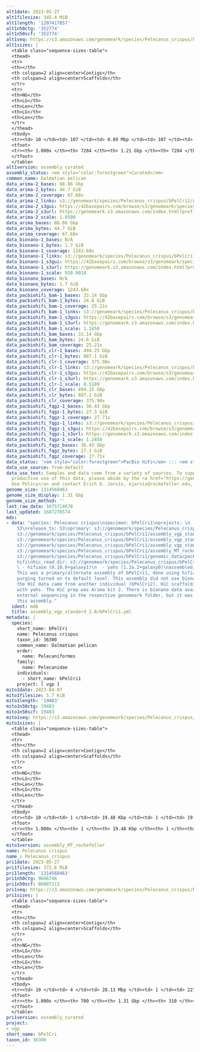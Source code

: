 ```yaml
---
alt1date: 2023-05-27
alt1filesize: 345.4 MiB
alt1length: '1207417857'
alt1n50ctg: '352774'
alt1n50scf: '352774'
alt1seq: https://s3.amazonaws.com/genomeark/species/Pelecanus_crispus/bPelCri1/assembly_curated/bPelCri1.alt.cur.20230527.fasta.gz
alt1sizes: |
  <table class="sequence-sizes-table">
  <thead>
  <tr>
  <th></th>
  <th colspan=2 align=center>Contigs</th>
  <th colspan=2 align=center>Scaffolds</th>
  </tr>
  <tr>
  <th>NG</th>
  <th>LG</th>
  <th>Len</th>
  <th>LG</th>
  <th>Len</th>
  </tr>
  </thead>
  <tbody>
  <tr><td> 10 </td><td> 107 </td><td> 0.89 Mbp </td><td> 107 </td><td> 0.89 Mbp </td></tr><tr><td> 20 </td><td> 267 </td><td> 0.66 Mbp </td><td> 267 </td><td> 0.66 Mbp </td></tr><tr><td> 30 </td><td> 473 </td><td> 0.53 Mbp </td><td> 473 </td><td> 0.53 Mbp </td></tr><tr><td> 40 </td><td> 727 </td><td> 432.56 Kbp </td><td> 727 </td><td> 432.56 Kbp </td></tr><tr style="background-color:#cccccc;"><td> 50 </td><td> 1036 </td><td> 352.77 Kbp </td><td> 1036 </td><td> 352.77 Kbp </td></tr><tr><td> 60 </td><td> 1425 </td><td> 275.78 Kbp </td><td> 1425 </td><td> 275.78 Kbp </td></tr><tr><td> 70 </td><td> 1929 </td><td> 206.07 Kbp </td><td> 1929 </td><td> 206.07 Kbp </td></tr><tr><td> 80 </td><td> 2631 </td><td> 142.63 Kbp </td><td> 2631 </td><td> 142.63 Kbp </td></tr><tr><td> 90 </td><td> 3766 </td><td> 74.57 Kbp </td><td> 3766 </td><td> 74.57 Kbp </td></tr><tr><td> 100 </td><td> 7284 </td><td> 8.19 Kbp </td><td> 7284 </td><td> 8.19 Kbp </td></tr></tbody>
  <tfoot>
  <tr><th> 1.000x </th><th> 7284 </th><th> 1.21 Gbp </th><th> 7284 </th><th> 1.21 Gbp </th></tr>
  </tfoot>
  </table>
alt1version: assembly_curated
assembly_status: <em style="color:forestgreen">Curated</em>
common_name: Dalmatian pelican
data_arima-2_bases: 88.86 Gbp
data_arima-2_bytes: 44.7 GiB
data_arima-2_coverage: 67.60x
data_arima-2_links: s3://genomeark/species/Pelecanus_crispus/bPelCri2/genomic_data/arima/<br>
data_arima-2_s3gui: https://42basepairs.com/browse/s3/genomeark/species/Pelecanus_crispus/bPelCri2/genomic_data/arima/
data_arima-2_s3url: https://genomeark.s3.amazonaws.com/index.html?prefix=species/Pelecanus_crispus/bPelCri2/genomic_data/arima/
data_arima-2_scale: 1.8500
data_arima_bases: 88.86 Gbp
data_arima_bytes: 44.7 GiB
data_arima_coverage: 67.60x
data_bionano-1_bases: N/A
data_bionano-1_bytes: 1.7 GiB
data_bionano-1_coverage: 1243.68x
data_bionano-1_links: s3://genomeark/species/Pelecanus_crispus/bPelCri1/genomic_data/bionano/<br>
data_bionano-1_s3gui: https://42basepairs.com/browse/s3/genomeark/species/Pelecanus_crispus/bPelCri1/genomic_data/bionano/
data_bionano-1_s3url: https://genomeark.s3.amazonaws.com/index.html?prefix=species/Pelecanus_crispus/bPelCri1/genomic_data/bionano/
data_bionano-1_scale: 910.0018
data_bionano_bases: N/A
data_bionano_bytes: 1.7 GiB
data_bionano_coverage: 1243.68x
data_pacbiohifi_bam-1_bases: 33.14 Gbp
data_pacbiohifi_bam-1_bytes: 24.8 GiB
data_pacbiohifi_bam-1_coverage: 25.21x
data_pacbiohifi_bam-1_links: s3://genomeark/species/Pelecanus_crispus/bPelCri1/genomic_data/pacbio_hifi/<br>
data_pacbiohifi_bam-1_s3gui: https://42basepairs.com/browse/s3/genomeark/species/Pelecanus_crispus/bPelCri1/genomic_data/pacbio_hifi/
data_pacbiohifi_bam-1_s3url: https://genomeark.s3.amazonaws.com/index.html?prefix=species/Pelecanus_crispus/bPelCri1/genomic_data/pacbio_hifi/
data_pacbiohifi_bam-1_scale: 1.2450
data_pacbiohifi_bam_bases: 33.14 Gbp
data_pacbiohifi_bam_bytes: 24.8 GiB
data_pacbiohifi_bam_coverage: 25.21x
data_pacbiohifi_clr-1_bases: 494.25 Gbp
data_pacbiohifi_clr-1_bytes: 887.1 GiB
data_pacbiohifi_clr-1_coverage: 375.98x
data_pacbiohifi_clr-1_links: s3://genomeark/species/Pelecanus_crispus/bPelCri1/genomic_data/pacbio_hifi/<br>
data_pacbiohifi_clr-1_s3gui: https://42basepairs.com/browse/s3/genomeark/species/Pelecanus_crispus/bPelCri1/genomic_data/pacbio_hifi/
data_pacbiohifi_clr-1_s3url: https://genomeark.s3.amazonaws.com/index.html?prefix=species/Pelecanus_crispus/bPelCri1/genomic_data/pacbio_hifi/
data_pacbiohifi_clr-1_scale: 0.5189
data_pacbiohifi_clr_bases: 494.25 Gbp
data_pacbiohifi_clr_bytes: 887.1 GiB
data_pacbiohifi_clr_coverage: 375.98x
data_pacbiohifi_fqgz-1_bases: 36.43 Gbp
data_pacbiohifi_fqgz-1_bytes: 27.3 GiB
data_pacbiohifi_fqgz-1_coverage: 27.71x
data_pacbiohifi_fqgz-1_links: s3://genomeark/species/Pelecanus_crispus/bPelCri1/genomic_data/pacbio_hifi/<br>
data_pacbiohifi_fqgz-1_s3gui: https://42basepairs.com/browse/s3/genomeark/species/Pelecanus_crispus/bPelCri1/genomic_data/pacbio_hifi/
data_pacbiohifi_fqgz-1_s3url: https://genomeark.s3.amazonaws.com/index.html?prefix=species/Pelecanus_crispus/bPelCri1/genomic_data/pacbio_hifi/
data_pacbiohifi_fqgz-1_scale: 1.2450
data_pacbiohifi_fqgz_bases: 36.43 Gbp
data_pacbiohifi_fqgz_bytes: 27.3 GiB
data_pacbiohifi_fqgz_coverage: 27.71x
data_status: '<em style="color:forestgreen">PacBio HiFi</em> ::: <em style="color:forestgreen">Arima</em>'
data_use_source: from-default
data_use_text: Samples and data come from a variety of sources. To support fair and
  productive use of this data, please abide by the <a href="https://genome10k.soe.ucsc.edu/data-use-policies/">Data
  Use Policy</a> and contact Erich D. Jarvis, ejarvis@rockefeller.edu, with any questions.
genome_size: 1314568463
genome_size_display: 1.31 Gbp
genome_size_method: ''
last_raw_data: 1675714678
last_updated: 1687276574
mds:
- data: "species: Pelecanus crispus\nspecimen: bPelCri1\nprojects: \n  - vgp\ndata_location:
    S3\nrelease_to: S3\nprimary: s3://genomeark/species/Pelecanus_crispus/bPelCri1/assembly_vgp_standard_2.0/bPelCri1.standard.pri.20230327.fasta.gz\nhaplotigs:
    s3://genomeark/species/Pelecanus_crispus/bPelCri1/assembly_vgp_standard_2.0/bPelCri1.standard.alt.20230327.fasta.gz\npretext:
    s3://genomeark/species/Pelecanus_crispus/bPelCri1/assembly_vgp_standard_2.0/evaluation/pri/pretext/bPelCri1_pri__s2.heatmap.pretext\nkmer_spectra_img:
    s3://genomeark/species/Pelecanus_crispus/bPelCri1/assembly_vgp_standard_2.0/evaluation/merqury/bPelCri1_png/\nmito:
    s3://genomeark/species/Pelecanus_crispus/bPelCri1/assembly_MT_rockefeller/bPelCri1.MT.20230407.fasta.gz\npacbio_read_dir:
    s3://genomeark/species/Pelecanus_crispus/bPelCri1/genomic_data/pacbio_hifi/\npacbio_read_type:
    hifi\nhic_read_dir: s3://genomeark/species/Pelecanus_crispus/bPelCri1/genomic_data/arima/\npipeline:\n
    \ - hifiasm (0.18.8+galaxy1)\n  - yahs (1.2a.2+galaxy0)\nassembled_by_group: Rockefeller\nnotes:
    This was a primary/alternate assembly of bPelCri1, done using hifiasm with internal
    purging turned on to default level. This assembly did not use bionano data, and
    the HiC data came from another individual (bPelCri2). HiC scaffolding was performed
    with yahs. The HiC prep was Arima kit 2. There is bionano data available from
    external sequencing in the respective genomeark folder, but it was not used for
    this assembly."
  ident: md6
  title: assembly_vgp_standard_2.0/bPelCri1.yml
metadata: |
  species:
    short_name: bPelCri
    name: Pelecanus crispus
    taxon_id: 36300
    common_name: Dalmatian pelican
    order:
      name: Pelecaniformes
    family:
      name: Pelecanidae
    individuals:
      - short_name: bPelCri1
    project: [ vgp ]
mito1date: 2023-04-07
mito1filesize: 5.7 KiB
mito1length: '19483'
mito1n50ctg: 19483
mito1n50scf: 19483
mito1seq: https://s3.amazonaws.com/genomeark/species/Pelecanus_crispus/bPelCri1/assembly_MT_rockefeller/bPelCri1.MT.20230407.fasta.gz
mito1sizes: |
  <table class="sequence-sizes-table">
  <thead>
  <tr>
  <th></th>
  <th colspan=2 align=center>Contigs</th>
  <th colspan=2 align=center>Scaffolds</th>
  </tr>
  <tr>
  <th>NG</th>
  <th>LG</th>
  <th>Len</th>
  <th>LG</th>
  <th>Len</th>
  </tr>
  </thead>
  <tbody>
  <tr><td> 10 </td><td> 1 </td><td> 19.48 Kbp </td><td> 1 </td><td> 19.48 Kbp </td></tr><tr><td> 20 </td><td> 1 </td><td> 19.48 Kbp </td><td> 1 </td><td> 19.48 Kbp </td></tr><tr><td> 30 </td><td> 1 </td><td> 19.48 Kbp </td><td> 1 </td><td> 19.48 Kbp </td></tr><tr><td> 40 </td><td> 1 </td><td> 19.48 Kbp </td><td> 1 </td><td> 19.48 Kbp </td></tr><tr style="background-color:#cccccc;"><td> 50 </td><td> 1 </td><td style="background-color:#ff8888;"> 19.48 Kbp </td><td> 1 </td><td style="background-color:#ff8888;"> 19.48 Kbp </td></tr><tr><td> 60 </td><td> 1 </td><td> 19.48 Kbp </td><td> 1 </td><td> 19.48 Kbp </td></tr><tr><td> 70 </td><td> 1 </td><td> 19.48 Kbp </td><td> 1 </td><td> 19.48 Kbp </td></tr><tr><td> 80 </td><td> 1 </td><td> 19.48 Kbp </td><td> 1 </td><td> 19.48 Kbp </td></tr><tr><td> 90 </td><td> 1 </td><td> 19.48 Kbp </td><td> 1 </td><td> 19.48 Kbp </td></tr><tr><td> 100 </td><td> 1 </td><td> 19.48 Kbp </td><td> 1 </td><td> 19.48 Kbp </td></tr></tbody>
  <tfoot>
  <tr><th> 1.000x </th><th> 1 </th><th> 19.48 Kbp </th><th> 1 </th><th> 19.48 Kbp </th></tr>
  </tfoot>
  </table>
mito1version: assembly_MT_rockefeller
name: Pelecanus crispus
name_: Pelecanus_crispus
pri1date: 2023-05-27
pri1filesize: 372.6 MiB
pri1length: '1314568463'
pri1n50ctg: 9666746
pri1n50scf: 86807213
pri1seq: https://s3.amazonaws.com/genomeark/species/Pelecanus_crispus/bPelCri1/assembly_curated/bPelCri1.pri.cur.20230527.fasta.gz
pri1sizes: |
  <table class="sequence-sizes-table">
  <thead>
  <tr>
  <th></th>
  <th colspan=2 align=center>Contigs</th>
  <th colspan=2 align=center>Scaffolds</th>
  </tr>
  <tr>
  <th>NG</th>
  <th>LG</th>
  <th>Len</th>
  <th>LG</th>
  <th>Len</th>
  </tr>
  </thead>
  <tbody>
  <tr><td> 10 </td><td> 4 </td><td> 28.13 Mbp </td><td> 1 </td><td> 227.93 Mbp </td></tr><tr><td> 20 </td><td> 9 </td><td> 25.38 Mbp </td><td> 2 </td><td> 176.27 Mbp </td></tr><tr><td> 30 </td><td> 16 </td><td> 17.62 Mbp </td><td> 2 </td><td> 176.27 Mbp </td></tr><tr><td> 40 </td><td> 24 </td><td> 12.27 Mbp </td><td> 3 </td><td> 133.47 Mbp </td></tr><tr style="background-color:#cccccc;"><td> 50 </td><td> 36 </td><td style="background-color:#88ff88;"> 9.67 Mbp </td><td> 5 </td><td style="background-color:#88ff88;"> 86.81 Mbp </td></tr><tr><td> 60 </td><td> 51 </td><td> 8.01 Mbp </td><td> 6 </td><td> 85.03 Mbp </td></tr><tr><td> 70 </td><td> 73 </td><td> 5.19 Mbp </td><td> 8 </td><td> 52.02 Mbp </td></tr><tr><td> 80 </td><td> 102 </td><td> 3.56 Mbp </td><td> 11 </td><td> 43.80 Mbp </td></tr><tr><td> 90 </td><td> 156 </td><td> 1.51 Mbp </td><td> 16 </td><td> 18.73 Mbp </td></tr><tr><td> 100 </td><td> 700 </td><td> 16.54 Kbp </td><td> 310 </td><td> 16.54 Kbp </td></tr></tbody>
  <tfoot>
  <tr><th> 1.000x </th><th> 700 </th><th> 1.31 Gbp </th><th> 310 </th><th> 1.31 Gbp </th></tr>
  </tfoot>
  </table>
pri1version: assembly_curated
project:
- vgp
short_name: bPelCri
taxon_id: 36300
---
```

